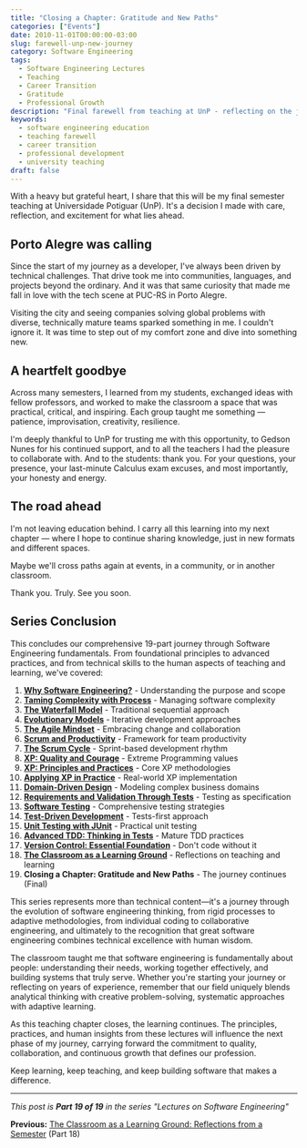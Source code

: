 ```yaml
---
title: "Closing a Chapter: Gratitude and New Paths"
categories: ["Events"]
date: 2010-11-01T00:00:00-03:00
slug: farewell-unp-new-journey
category: Software Engineering
tags:
  - Software Engineering Lectures
  - Teaching
  - Career Transition
  - Gratitude
  - Professional Growth
description: "Final farewell from teaching at UnP - reflecting on the journey and moving forward to new challenges in Porto Alegre."
keywords:
  - software engineering education
  - teaching farewell
  - career transition
  - professional development
  - university teaching
draft: false
---
```


With a heavy but grateful heart, I share that this will be my final semester teaching at Universidade Potiguar (UnP). It's a decision I made with care, reflection, and excitement for what lies ahead.

## Porto Alegre was calling

Since the start of my journey as a developer, I've always been driven by technical challenges. That drive took me into communities, languages, and projects beyond the ordinary. And it was that same curiosity that made me fall in love with the tech scene at PUC-RS in Porto Alegre.

Visiting the city and seeing companies solving global problems with diverse, technically mature teams sparked something in me. I couldn't ignore it. It was time to step out of my comfort zone and dive into something new.

## A heartfelt goodbye

Across many semesters, I learned from my students, exchanged ideas with fellow professors, and worked to make the classroom a space that was practical, critical, and inspiring. Each group taught me something — patience, improvisation, creativity, resilience.

I'm deeply thankful to UnP for trusting me with this opportunity, to Gedson Nunes for his continued support, and to all the teachers I had the pleasure to collaborate with. And to the students: thank you. For your questions, your presence, your last-minute Calculus exam excuses, and most importantly, your honesty and energy.

## The road ahead

I'm not leaving education behind. I carry all this learning into my next chapter — where I hope to continue sharing knowledge, just in new formats and different spaces.

Maybe we'll cross paths again at events, in a community, or in another classroom.

Thank you. Truly. See you soon.

## Series Conclusion

This concludes our comprehensive 19-part journey through Software Engineering fundamentals. From foundational principles to advanced practices, and from technical skills to the human aspects of teaching and learning, we've covered:

1. **[Why Software Engineering?](/en/posts/2010-02-24-software-engineering-purpose/)** - Understanding the purpose and scope
2. **[Taming Complexity with Process](/en/posts/2010-03-02-complexity-process/)** - Managing software complexity
3. **[The Waterfall Model](/en/posts/2010-03-10-waterfall-model/)** - Traditional sequential approach
4. **[Evolutionary Models](/en/posts/2010-03-18-evolutionary-models/)** - Iterative development approaches
5. **[The Agile Mindset](/en/posts/2010-03-26-agile-mindset/)** - Embracing change and collaboration
6. **[Scrum and Productivity](/en/posts/2010-04-03-scrum-productivity/)** - Framework for team productivity
7. **[The Scrum Cycle](/en/posts/2010-04-11-scrum-cycle/)** - Sprint-based development rhythm
8. **[XP: Quality and Courage](/en/posts/2010-04-19-xp-quality-courage/)** - Extreme Programming values
9. **[XP: Principles and Practices](/en/posts/2010-05-01-xp-principles-practices/)** - Core XP methodologies
10. **[Applying XP in Practice](/en/posts/2010-05-08-applying-xp-strategies/)** - Real-world XP implementation
11. **[Domain-Driven Design](/en/posts/2010-05-15-domain-driven-design/)** - Modeling complex business domains
12. **[Requirements and Validation Through Tests](/en/posts/2010-05-22-requirements-validation-tests/)** - Testing as specification
13. **[Software Testing](/en/posts/2010-05-29-software-testing/)** - Comprehensive testing strategies
14. **[Test-Driven Development](/en/posts/2010-06-05-test-driven-development/)** - Tests-first approach
15. **[Unit Testing with JUnit](/en/posts/2010-06-12-junit-unit-testing/)** - Practical unit testing
16. **[Advanced TDD: Thinking in Tests](/en/posts/2010-06-19-advanced-tdd-thinking-tests/)** - Mature TDD practices
17. **[Version Control: Essential Foundation](/en/posts/2010-06-26-version-control-essential-foundation/)** - Don't code without it
18. **[The Classroom as a Learning Ground](/en/posts/2010-07-03-classroom-learning-reflections/)** - Reflections on teaching and learning
19. **Closing a Chapter: Gratitude and New Paths** - The journey continues (Final)

This series represents more than technical content—it's a journey through the evolution of software engineering thinking, from rigid processes to adaptive methodologies, from individual coding to collaborative engineering, and ultimately to the recognition that great software engineering combines technical excellence with human wisdom.

The classroom taught me that software engineering is fundamentally about people: understanding their needs, working together effectively, and building systems that truly serve. Whether you're starting your journey or reflecting on years of experience, remember that our field uniquely blends analytical thinking with creative problem-solving, systematic approaches with adaptive learning.

As this teaching chapter closes, the learning continues. The principles, practices, and human insights from these lectures will influence the next phase of my journey, carrying forward the commitment to quality, collaboration, and continuous growth that defines our profession.

Keep learning, keep teaching, and keep building software that makes a difference.

---

_This post is **Part 19 of 19** in the series "Lectures on Software Engineering"_

**Previous:** [The Classroom as a Learning Ground: Reflections from a Semester](/en/posts/2010-07-03-classroom-learning-reflections/) (Part 18)
